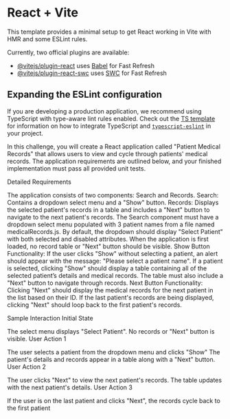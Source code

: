# React + Vite

This template provides a minimal setup to get React working in Vite with HMR and some ESLint rules.

Currently, two official plugins are available:

- [@vitejs/plugin-react](https://github.com/vitejs/vite-plugin-react/blob/main/packages/plugin-react) uses [Babel](https://babeljs.io/) for Fast Refresh
- [@vitejs/plugin-react-swc](https://github.com/vitejs/vite-plugin-react/blob/main/packages/plugin-react-swc) uses [SWC](https://swc.rs/) for Fast Refresh

## Expanding the ESLint configuration

If you are developing a production application, we recommend using TypeScript with type-aware lint rules enabled. Check out the [TS template](https://github.com/vitejs/vite/tree/main/packages/create-vite/template-react-ts) for information on how to integrate TypeScript and [`typescript-eslint`](https://typescript-eslint.io) in your project.

In this challenge, you will create a React application called "Patient Medical Records" that allows users to view and cycle through patients' medical records. The application requirements are outlined below, and your finished implementation must pass all provided unit tests.

Detailed Requirements

The application consists of two components: Search and Records.
Search: Contains a dropdown select menu and a "Show" button.
Records: Displays the selected patient's records in a table and includes a "Next" button to navigate to the next patient's records.
The Search component must have a dropdown select menu populated with 3 patient names from a file named medicalRecords.js. By default, the dropdown should display "Select Patient" with both selected and disabled attributes.
When the application is first loaded, no record table or "Next" button should be visible.
Show Button Functionality:
If the user clicks "Show" without selecting a patient, an alert should appear with the message: "Please select a patient name".
If a patient is selected, clicking "Show" should display a table containing all of the selected patient’s details and medical records. The table must also include a "Next" button to navigate through records.
Next Button Functionality:
Clicking "Next" should display the medical records for the next patient in the list based on their ID.
If the last patient's records are being displayed, clicking "Next" should loop back to the first patient's records.

Sample Interaction
Initial State

The select menu displays "Select Patient".
No records or "Next" button is visible.
User Action 1

The user selects a patient from the dropdown menu and clicks "Show"
The patient's details and records appear in a table along with a "Next" button.
User Action 2

The user clicks "Next" to view the next patient's records.
The table updates with the next patient's details.
User Action 3

If the user is on the last patient and clicks "Next", the records cycle back to the first patient